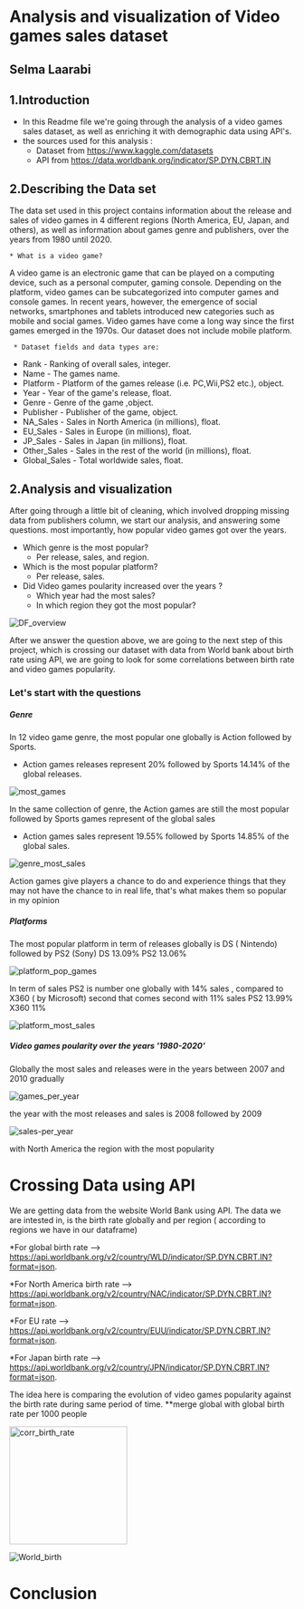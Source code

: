 # Analysis and visualization of Video games sales dataset
## Selma Laarabi
## 1.Introduction
- In this Readme file we're going through the analysis of a video games sales dataset, as well as enriching it with demographic data using API's.
- the sources used for this analysis :
   * Dataset from  https://www.kaggle.com/datasets
   * API from https://data.worldbank.org/indicator/SP.DYN.CBRT.IN
## 2.Describing the Data set
The data set used in this project contains information about the release and sales of video games in 4 different regions (North America, EU, Japan, and others),
as well as information about games genre and publishers, over the years from 1980 until 2020.  

    * What is a video game?
A video game is an electronic game that can be played on a computing device, such as a personal computer, gaming console. Depending on the platform, video games can be subcategorized into computer games and console games. In recent years, however, the emergence of social networks, smartphones and tablets introduced new categories such as mobile and social games. Video games have come a long way since the first games emerged in the 1970s. 
Our dataset does not include mobile platform.  

     * Dataset fields and data types are:
 - Rank - Ranking of overall sales, integer.
 - Name - The games name.
 - Platform - Platform of the games release (i.e. PC,Wii,PS2 etc.), object.
 - Year - Year of the game's release, float.
 - Genre - Genre of the game ,object.
 - Publisher - Publisher of the game, object.
 - NA_Sales - Sales in North America (in millions), float.
 - EU_Sales - Sales in Europe (in millions), float.
 - JP_Sales - Sales in Japan (in millions), float.
 - Other_Sales - Sales in the rest of the world (in millions), float.
 - Global_Sales - Total worldwide sales, float.


## 2.Analysis and visualization

After going through a little bit of cleaning, which involved dropping missing data from publishers column, we start our analysis, and answering some questions.
most importantly, how popular video games got over the years.

  - Which genre is the most popular?
    * Per release, sales, and region.
  - Which is the most popular platform?
    * Per release, sales.
   - Did Video games poularity increased over the years ?
      * Which year had the most sales?
      * In which region they got the most popular?
     
![DF_overview](images/DF_overview.png)
    
    
After we answer the question above, we are going to the next step of this project, which is crossing our dataset with data from World bank about birth rate using API,
we are going to look for some correlations between birth rate and video games popularity.

### Let's start with the questions
##### Genre
In 12 video game genre, the most popular one globally is Action followed by Sports.
 - Action games releases represent 20% followed by Sports 14.14% of the global releases.



![most_games](images/most_games.png)


In the same collection of genre, the Action games are still the most popular followed by Sports games
represent  of the global sales 
  - Action games sales represent 19.55% followed by Sports	14.85% of the global sales.
 
![genre_most_sales](images/genre_most_sales.png)

Action games give players a chance to do and experience things that they may not have the chance to in real life, that's what makes them so popular in my opinion

##### Platforms

The most popular platform in term of releases globally is DS ( Nintendo) followed by PS2 (Sony)
DS      13.09%
PS2     13.06%

   ![platform_pop_games](images/platform_pop_games.png)
   
In term of sales PS2 is number one globally with 14% sales , compared to X360 ( by Microsoft) second that comes second with 11% sales
PS2	  13.99%
X360	11%


   ![platform_most_sales](images/platform_most_sales.png)
  

##### Video games poularity over the years '1980-2020'
Globally the most sales and releases were in the years between 2007 and 2010 gradually

![games_per_year](images/games_per_year.png)

the year with the most releases and sales is 2008 followed by 2009


![sales-per_year](images/sales-per_year.png)

with North America the region with the most popularity


# Crossing Data using API

We are getting data from the website World Bank using API.
The data we are intested in, is the birth rate globally and per region ( according to regions we have in our dataframe)

*For global birth rate --> https://api.worldbank.org/v2/country/WLD/indicator/SP.DYN.CBRT.IN?format=json.

*For North America birth rate --> https://api.worldbank.org/v2/country/NAC/indicator/SP.DYN.CBRT.IN?format=json.

*For EU rate --> https://api.worldbank.org/v2/country/EUU/indicator/SP.DYN.CBRT.IN?format=json.

*For Japan birth rate --> https://api.worldbank.org/v2/country/JPN/indicator/SP.DYN.CBRT.IN?format=json.

The idea here is comparing the evolution of video games popularity against the birth rate during same period of time.
   **merge global with global birth rate per 1000 people
   
  <img width="208" alt="corr_birth_rate" src="https://user-images.githubusercontent.com/89549422/197725711-324405d7-fc61-4c78-aa15-09606ea48640.png">

![World_birth](images/World_birth.png)



# Conclusion 

 

    
  
  
 




